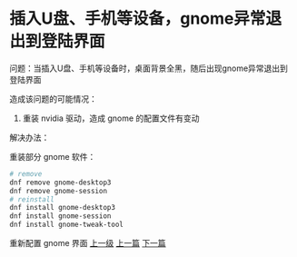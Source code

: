 # 插入U盘、手机等设备，gnome异常退出到登陆界面

问题：当插入U盘、手机等设备时，桌面背景全黑，随后出现gnome异常退出到登陆界面


造成该问题的可能情况：

1. 重装 nvidia 驱动，造成 gnome 的配置文件有变动

解决办法：

重装部分 gnome 软件：

```sh
# remove
dnf remove gnome-desktop3
dnf remove gnome-session
# reinstall
dnf install gnome-desktop3
dnf install gnome-session
dnf install gnome-tweak-tool
```

重新配置 gnome 界面
[上一级](base.md)
[上一篇](gen_cpp_bin.md)
[下一篇](linux.md)
